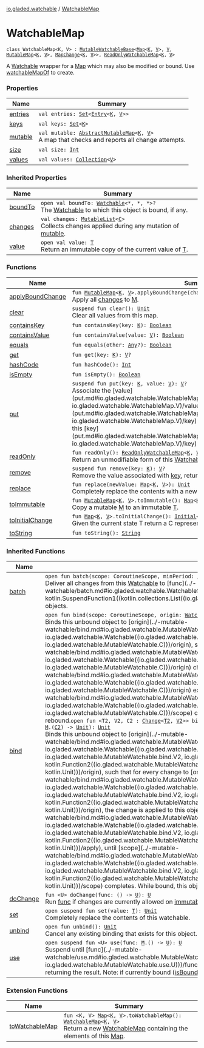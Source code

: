 [io.gladed.watchable](../index.md) / [WatchableMap](./index.md)

# WatchableMap

`class WatchableMap<K, V> : `[`MutableWatchableBase`](../-mutable-watchable-base/index.md)`<`[`Map`](https://kotlinlang.org/api/latest/jvm/stdlib/kotlin.collections/-map/index.html)`<`[`K`](index.md#K)`, `[`V`](index.md#V)`>, `[`V`](index.md#V)`, `[`MutableMap`](https://kotlinlang.org/api/latest/jvm/stdlib/kotlin.collections/-mutable-map/index.html)`<`[`K`](index.md#K)`, `[`V`](index.md#V)`>, `[`MapChange`](../-map-change/index.md)`<`[`K`](index.md#K)`, `[`V`](index.md#V)`>>, `[`ReadOnlyWatchableMap`](../-read-only-watchable-map.md)`<`[`K`](index.md#K)`, `[`V`](index.md#V)`>`

A [Watchable](../-watchable/index.md) wrapper for a [Map](https://kotlinlang.org/api/latest/jvm/stdlib/kotlin.collections/-map/index.html) which may also be modified or bound. Use [watchableMapOf](../watchable-map-of.md) to create.

### Properties

| Name | Summary |
|---|---|
| [entries](entries.md) | `val entries: `[`Set`](https://kotlinlang.org/api/latest/jvm/stdlib/kotlin.collections/-set/index.html)`<`[`Entry`](https://kotlinlang.org/api/latest/jvm/stdlib/kotlin.collections/-map/-entry/index.html)`<`[`K`](index.md#K)`, `[`V`](index.md#V)`>>` |
| [keys](keys.md) | `val keys: `[`Set`](https://kotlinlang.org/api/latest/jvm/stdlib/kotlin.collections/-set/index.html)`<`[`K`](index.md#K)`>` |
| [mutable](mutable.md) | `val mutable: `[`AbstractMutableMap`](https://kotlinlang.org/api/latest/jvm/stdlib/kotlin.collections/-abstract-mutable-map/index.html)`<`[`K`](index.md#K)`, `[`V`](index.md#V)`>`<br>A map that checks and reports all change attempts. |
| [size](size.md) | `val size: `[`Int`](https://kotlinlang.org/api/latest/jvm/stdlib/kotlin/-int/index.html) |
| [values](values.md) | `val values: `[`Collection`](https://kotlinlang.org/api/latest/jvm/stdlib/kotlin.collections/-collection/index.html)`<`[`V`](index.md#V)`>` |

### Inherited Properties

| Name | Summary |
|---|---|
| [boundTo](../-mutable-watchable-base/bound-to.md) | `open val boundTo: `[`Watchable`](../-watchable/index.md)`<*, *, *>?`<br>The [Watchable](../-watchable/index.md) to which this object is bound, if any. |
| [changes](../-mutable-watchable-base/changes.md) | `val changes: `[`MutableList`](https://kotlinlang.org/api/latest/jvm/stdlib/kotlin.collections/-mutable-list/index.html)`<`[`C`](../-mutable-watchable-base/index.md#C)`>`<br>Collects changes applied during any mutation of [mutable](../-mutable-watchable-base/mutable.md). |
| [value](../-mutable-watchable-base/value.md) | `open val value: `[`T`](../-mutable-watchable-base/index.md#T)<br>Return an immutable copy of the current value of [T](../-watchable/index.md#T). |

### Functions

| Name | Summary |
|---|---|
| [applyBoundChange](apply-bound-change.md) | `fun `[`MutableMap`](https://kotlinlang.org/api/latest/jvm/stdlib/kotlin.collections/-mutable-map/index.html)`<`[`K`](index.md#K)`, `[`V`](index.md#V)`>.applyBoundChange(change: `[`MapChange`](../-map-change/index.md)`<`[`K`](index.md#K)`, `[`V`](index.md#V)`>): `[`Unit`](https://kotlinlang.org/api/latest/jvm/stdlib/kotlin/-unit/index.html)<br>Apply all [changes](../-mutable-watchable-base/changes.md) to [M](../-mutable-watchable-base/index.md#M). |
| [clear](clear.md) | `suspend fun clear(): `[`Unit`](https://kotlinlang.org/api/latest/jvm/stdlib/kotlin/-unit/index.html)<br>Clear all values from this map. |
| [containsKey](contains-key.md) | `fun containsKey(key: `[`K`](index.md#K)`): `[`Boolean`](https://kotlinlang.org/api/latest/jvm/stdlib/kotlin/-boolean/index.html) |
| [containsValue](contains-value.md) | `fun containsValue(value: `[`V`](index.md#V)`): `[`Boolean`](https://kotlinlang.org/api/latest/jvm/stdlib/kotlin/-boolean/index.html) |
| [equals](equals.md) | `fun equals(other: `[`Any`](https://kotlinlang.org/api/latest/jvm/stdlib/kotlin/-any/index.html)`?): `[`Boolean`](https://kotlinlang.org/api/latest/jvm/stdlib/kotlin/-boolean/index.html) |
| [get](get.md) | `fun get(key: `[`K`](index.md#K)`): `[`V`](index.md#V)`?` |
| [hashCode](hash-code.md) | `fun hashCode(): `[`Int`](https://kotlinlang.org/api/latest/jvm/stdlib/kotlin/-int/index.html) |
| [isEmpty](is-empty.md) | `fun isEmpty(): `[`Boolean`](https://kotlinlang.org/api/latest/jvm/stdlib/kotlin/-boolean/index.html) |
| [put](put.md) | `suspend fun put(key: `[`K`](index.md#K)`, value: `[`V`](index.md#V)`): `[`V`](index.md#V)`?`<br>Associate the [value](put.md#io.gladed.watchable.WatchableMap$put(io.gladed.watchable.WatchableMap.K, io.gladed.watchable.WatchableMap.V)/value) with the [key](put.md#io.gladed.watchable.WatchableMap$put(io.gladed.watchable.WatchableMap.K, io.gladed.watchable.WatchableMap.V)/key) in this map, returning the previous value for this [key](put.md#io.gladed.watchable.WatchableMap$put(io.gladed.watchable.WatchableMap.K, io.gladed.watchable.WatchableMap.V)/key) if any. |
| [readOnly](read-only.md) | `fun readOnly(): `[`ReadOnlyWatchableMap`](../-read-only-watchable-map.md)`<`[`K`](index.md#K)`, `[`V`](index.md#V)`>`<br>Return an unmodifiable form of this [WatchableMap](./index.md). |
| [remove](remove.md) | `suspend fun remove(key: `[`K`](index.md#K)`): `[`V`](index.md#V)`?`<br>Remove the value associated with [key](remove.md#io.gladed.watchable.WatchableMap$remove(io.gladed.watchable.WatchableMap.K)/key), returning it if it was present. |
| [replace](replace.md) | `fun replace(newValue: `[`Map`](https://kotlinlang.org/api/latest/jvm/stdlib/kotlin.collections/-map/index.html)`<`[`K`](index.md#K)`, `[`V`](index.md#V)`>): `[`Unit`](https://kotlinlang.org/api/latest/jvm/stdlib/kotlin/-unit/index.html)<br>Completely replace the contents with a new value, updating changes() as required. |
| [toImmutable](to-immutable.md) | `fun `[`MutableMap`](https://kotlinlang.org/api/latest/jvm/stdlib/kotlin.collections/-mutable-map/index.html)`<`[`K`](index.md#K)`, `[`V`](index.md#V)`>.toImmutable(): `[`Map`](https://kotlinlang.org/api/latest/jvm/stdlib/kotlin.collections/-map/index.html)`<`[`K`](index.md#K)`, `[`V`](index.md#V)`>`<br>Copy a mutable [M](../-mutable-watchable-base/index.md#M) to an immutable [T](../-mutable-watchable-base/index.md#T). |
| [toInitialChange](to-initial-change.md) | `fun `[`Map`](https://kotlinlang.org/api/latest/jvm/stdlib/kotlin.collections/-map/index.html)`<`[`K`](index.md#K)`, `[`V`](index.md#V)`>.toInitialChange(): `[`Initial`](../-map-change/-initial/index.md)`<`[`K`](index.md#K)`, `[`V`](index.md#V)`>`<br>Given the current state T return a C representing that initial state. |
| [toString](to-string.md) | `fun toString(): `[`String`](https://kotlinlang.org/api/latest/jvm/stdlib/kotlin/-string/index.html) |

### Inherited Functions

| Name | Summary |
|---|---|
| [batch](../-mutable-watchable-base/batch.md) | `open fun batch(scope: CoroutineScope, minPeriod: `[`Long`](https://kotlinlang.org/api/latest/jvm/stdlib/kotlin/-long/index.html)`, func: suspend (`[`List`](https://kotlinlang.org/api/latest/jvm/stdlib/kotlin.collections/-list/index.html)`<`[`C`](../-mutable-watchable-base/index.md#C)`>) -> `[`Unit`](https://kotlinlang.org/api/latest/jvm/stdlib/kotlin/-unit/index.html)`): `[`WatchHandle`](../-watch-handle/index.md)<br>Deliver all changes from this [Watchable](../-watchable/index.md) to [func](../-watchable/batch.md#io.gladed.watchable.Watchable$batch(kotlinx.coroutines.CoroutineScope, kotlin.Long, kotlin.SuspendFunction1((kotlin.collections.List((io.gladed.watchable.Watchable.C)), kotlin.Unit)))/func) as lists of [Change](../-change/index.md) objects. |
| [bind](../-mutable-watchable-base/bind.md) | `open fun bind(scope: CoroutineScope, origin: `[`Watchable`](../-watchable/index.md)`<`[`T`](../-mutable-watchable-base/index.md#T)`, `[`V`](../-mutable-watchable-base/index.md#V)`, `[`C`](../-mutable-watchable-base/index.md#C)`>): `[`Unit`](https://kotlinlang.org/api/latest/jvm/stdlib/kotlin/-unit/index.html)<br>Binds this unbound object to [origin](../-mutable-watchable/bind.md#io.gladed.watchable.MutableWatchable$bind(kotlinx.coroutines.CoroutineScope, io.gladed.watchable.Watchable((io.gladed.watchable.MutableWatchable.T, io.gladed.watchable.MutableWatchable.V, io.gladed.watchable.MutableWatchable.C)))/origin), such that when [origin](../-mutable-watchable/bind.md#io.gladed.watchable.MutableWatchable$bind(kotlinx.coroutines.CoroutineScope, io.gladed.watchable.Watchable((io.gladed.watchable.MutableWatchable.T, io.gladed.watchable.MutableWatchable.V, io.gladed.watchable.MutableWatchable.C)))/origin) changes, this object is updated to match [origin](../-mutable-watchable/bind.md#io.gladed.watchable.MutableWatchable$bind(kotlinx.coroutines.CoroutineScope, io.gladed.watchable.Watchable((io.gladed.watchable.MutableWatchable.T, io.gladed.watchable.MutableWatchable.V, io.gladed.watchable.MutableWatchable.C)))/origin) exactly, until [scope](../-mutable-watchable/bind.md#io.gladed.watchable.MutableWatchable$bind(kotlinx.coroutines.CoroutineScope, io.gladed.watchable.Watchable((io.gladed.watchable.MutableWatchable.T, io.gladed.watchable.MutableWatchable.V, io.gladed.watchable.MutableWatchable.C)))/scope) completes. While bound, this object may not be externally modified or rebound.`open fun <T2, V2, C2 : `[`Change`](../-change/index.md)`<`[`T2`](../-mutable-watchable-base/bind.md#T2)`, `[`V2`](../-mutable-watchable-base/bind.md#V2)`>> bind(scope: CoroutineScope, origin: `[`Watchable`](../-watchable/index.md)`<`[`T2`](../-mutable-watchable-base/bind.md#T2)`, `[`V2`](../-mutable-watchable-base/bind.md#V2)`, `[`C2`](../-mutable-watchable-base/bind.md#C2)`>, apply: `[`M`](../-mutable-watchable-base/index.md#M)`.(`[`C2`](../-mutable-watchable-base/bind.md#C2)`) -> `[`Unit`](https://kotlinlang.org/api/latest/jvm/stdlib/kotlin/-unit/index.html)`): `[`Unit`](https://kotlinlang.org/api/latest/jvm/stdlib/kotlin/-unit/index.html)<br>Binds this unbound object to [origin](../-mutable-watchable/bind.md#io.gladed.watchable.MutableWatchable$bind(kotlinx.coroutines.CoroutineScope, io.gladed.watchable.Watchable((io.gladed.watchable.MutableWatchable.bind.T2, io.gladed.watchable.MutableWatchable.bind.V2, io.gladed.watchable.MutableWatchable.bind.C2)), kotlin.Function2((io.gladed.watchable.MutableWatchable.M, io.gladed.watchable.MutableWatchable.bind.C2, kotlin.Unit)))/origin), such that for every change to [origin](../-mutable-watchable/bind.md#io.gladed.watchable.MutableWatchable$bind(kotlinx.coroutines.CoroutineScope, io.gladed.watchable.Watchable((io.gladed.watchable.MutableWatchable.bind.T2, io.gladed.watchable.MutableWatchable.bind.V2, io.gladed.watchable.MutableWatchable.bind.C2)), kotlin.Function2((io.gladed.watchable.MutableWatchable.M, io.gladed.watchable.MutableWatchable.bind.C2, kotlin.Unit)))/origin), the change is applied to this object with [apply](../-mutable-watchable/bind.md#io.gladed.watchable.MutableWatchable$bind(kotlinx.coroutines.CoroutineScope, io.gladed.watchable.Watchable((io.gladed.watchable.MutableWatchable.bind.T2, io.gladed.watchable.MutableWatchable.bind.V2, io.gladed.watchable.MutableWatchable.bind.C2)), kotlin.Function2((io.gladed.watchable.MutableWatchable.M, io.gladed.watchable.MutableWatchable.bind.C2, kotlin.Unit)))/apply), until [scope](../-mutable-watchable/bind.md#io.gladed.watchable.MutableWatchable$bind(kotlinx.coroutines.CoroutineScope, io.gladed.watchable.Watchable((io.gladed.watchable.MutableWatchable.bind.T2, io.gladed.watchable.MutableWatchable.bind.V2, io.gladed.watchable.MutableWatchable.bind.C2)), kotlin.Function2((io.gladed.watchable.MutableWatchable.M, io.gladed.watchable.MutableWatchable.bind.C2, kotlin.Unit)))/scope) completes. While bound, this object may not be externally modified or rebound. |
| [doChange](../-mutable-watchable-base/do-change.md) | `fun <U> doChange(func: () -> `[`U`](../-mutable-watchable-base/do-change.md#U)`): `[`U`](../-mutable-watchable-base/do-change.md#U)<br>Run [func](../-mutable-watchable-base/do-change.md#io.gladed.watchable.MutableWatchableBase$doChange(kotlin.Function0((io.gladed.watchable.MutableWatchableBase.doChange.U)))/func) if changes are currently allowed on [immutable](#), or throw if not. |
| [set](../-mutable-watchable-base/set.md) | `open suspend fun set(value: `[`T`](../-mutable-watchable-base/index.md#T)`): `[`Unit`](https://kotlinlang.org/api/latest/jvm/stdlib/kotlin/-unit/index.html)<br>Completely replace the contents of this watchable. |
| [unbind](../-mutable-watchable-base/unbind.md) | `open fun unbind(): `[`Unit`](https://kotlinlang.org/api/latest/jvm/stdlib/kotlin/-unit/index.html)<br>Cancel any existing binding that exists for this object. |
| [use](../-mutable-watchable-base/use.md) | `open suspend fun <U> use(func: `[`M`](../-mutable-watchable-base/index.md#M)`.() -> `[`U`](../-mutable-watchable-base/use.md#U)`): `[`U`](../-mutable-watchable-base/use.md#U)<br>Suspend until [func](../-mutable-watchable/use.md#io.gladed.watchable.MutableWatchable$use(kotlin.Function1((io.gladed.watchable.MutableWatchable.M, io.gladed.watchable.MutableWatchable.use.U)))/func) can safely execute, reading and/or writing data on [M](../-mutable-watchable/index.md#M) as desired and returning the result. Note: if currently bound ([isBound](../-mutable-watchable/is-bound.md) returns true), attempts to modify [M](../-mutable-watchable/index.md#M) will throw. |

### Extension Functions

| Name | Summary |
|---|---|
| [toWatchableMap](../kotlin.collections.-map/to-watchable-map.md) | `fun <K, V> `[`Map`](https://kotlinlang.org/api/latest/jvm/stdlib/kotlin.collections/-map/index.html)`<`[`K`](../kotlin.collections.-map/to-watchable-map.md#K)`, `[`V`](../kotlin.collections.-map/to-watchable-map.md#V)`>.toWatchableMap(): `[`WatchableMap`](./index.md)`<`[`K`](../kotlin.collections.-map/to-watchable-map.md#K)`, `[`V`](../kotlin.collections.-map/to-watchable-map.md#V)`>`<br>Return a new [WatchableMap](./index.md) containing the elements of this [Map](https://kotlinlang.org/api/latest/jvm/stdlib/kotlin.collections/-map/index.html). |
